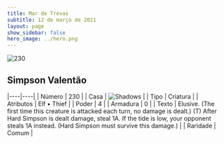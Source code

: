 ```yaml
---
title: Mar de Trevas
subtitle: 12 de março de 2021
layout: page
show_sidebar: false
hero_image: ../hero.png
---
```


![230](https://cdn.keyforgegame.com/media/card_front/pt/496_230_JJ8JFG4876RG_pt.png)

## Simpson Valentão

|----|----|
| Número | 230 |
| Casa | ![Shadows](https://archonarcana.com/images/thumb/e/ee/Shadows.png/22px-Shadows.png "Sombras") |
| Tipo | Criatura |
| Atributos | Elf • Thief |
| Poder | 4 |
| Armadura | 0 |
| Texto | Elusive. (The first time this creature is attacked each turn, no damage is dealt.)  (T) After Hard Simpson is dealt damage, steal 1A. If the tide is low, your opponent steals 1A instead. (Hard Simpson must survive this damage.) |
| Raridade | Comum |
